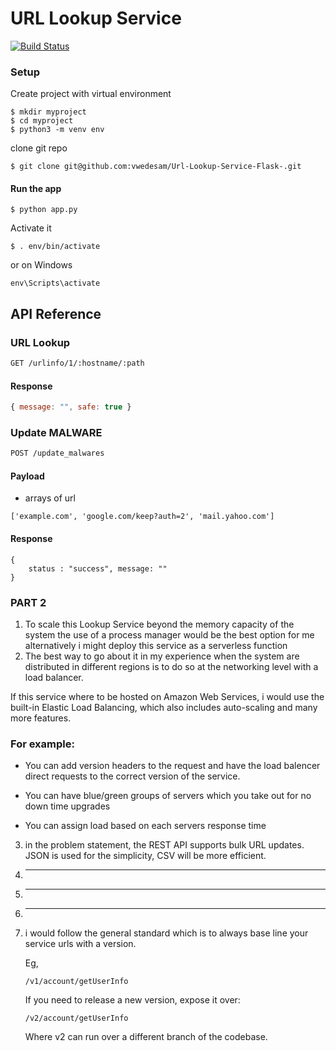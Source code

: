 # URL Lookup Service

[![Build Status](https://travis-ci.org/joemccann/dillinger.svg?branch=master)](https://travis-ci.org/joemccann/dillinger)

### Setup
Create project with virtual environment
```console
$ mkdir myproject
$ cd myproject
$ python3 -m venv env
```
clone git repo
```
$ git clone git@github.com:vwedesam/Url-Lookup-Service-Flask-.git
```
#### Run the app
```console
$ python app.py
```
Activate it
```console
$ . env/bin/activate
```
or on Windows
```console
env\Scripts\activate
```
## API Reference

### URL Lookup
```sh
GET /urlinfo/1/:hostname/:path
```
#### Response
```js
{ message: "", safe: true }
```
### Update MALWARE
```sh
POST /update_malwares
```
#### Payload
- arrays of url
```
['example.com', 'google.com/keep?auth=2', 'mail.yahoo.com']
```
#### Response
```
{
    status : "success", message: ""
}
```
### PART 2

1.   To scale this Lookup Service beyond the memory capacity of the system the use of a process manager would be the best option for me alternatively i might deploy this service as a serverless function
2.   The best way to go about it in my experience when the system are distributed in different regions is to do so at the networking level with a load balancer.
   
   If this service where to be hosted on Amazon Web Services, i would use the built-in Elastic Load Balancing, which also includes auto-scaling and many more features.
   
   ### For example:

   * You can add version headers to the request and have the load balencer direct requests to the correct version of the service.

   * You can have blue/green groups of servers which you take out for no down time upgrades

   * You can assign load based on each servers response time
   
   

3.  in the problem statement, the REST API supports bulk URL updates. JSON is used for the simplicity, CSV will be more efficient.
4.   ---
5.   ----
6.   ---

5.  i would follow the general standard which is to always base line your service urls with a version.

    Eg,

    ``` /v1/account/getUserInfo ```

    If you need to release a new version, expose it over:

    ``` /v2/account/getUserInfo ```

    Where v2 can run over a different branch of the codebase.

